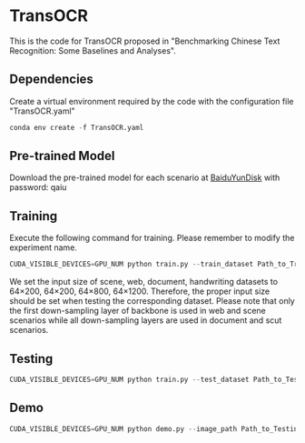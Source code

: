# TransOCR

This is the code for TransOCR proposed in "Benchmarking Chinese Text Recognition: Some Baselines and Analyses".

## Dependencies
Create a virtual environment required by the code with the configuration file "TransOCR.yaml"
```python
conda env create -f TransOCR.yaml
```

## Pre-trained Model
Download the pre-trained model for each scenario at [BaiduYunDisk](https://pan.baidu.com/s/1SGuFrmNvim259FcwmuCyog) with password: qaiu


## Training
Execute the following command for training. Please remember to modify the experiment name.
```python
CUDA_VISIBLE_DEVICES=GPU_NUM python train.py --train_dataset Path_to_Training_Dataset --test_dataset Path_to_Testing_Dataset --alpha_path Path_to_Alphabet_File --exp_name EXP_NAME 
```

We set the input size of scene, web, document, handwriting datasets to 64×200, 64×200, 64×800, 64×1200. Therefore, the proper input size should be set when testing the corresponding dataset. Please note that only the first down-sampling layer of backbone is used in web and scene scenarios while all down-sampling layers are used in document and scut scenarios.
## Testing
```python
CUDA_VISIBLE_DEVICES=GPU_NUM python train.py --test_dataset Path_to_Test_Dataset --imageH Height_of_Input_Image --imageW Width_of_Input_Image --exp_name EXP_NAME --resume YOUR_MODEL --test_only
```

## Demo
```python
CUDA_VISIBLE_DEVICES=GPU_NUM python demo.py --image_path Path_to_Testing_Image --imageH Height_of_Input_Image --imageW Width_of_Input_Image --alpha_path Path_to_Alphabet_File --resume YOUR_MODEL
```